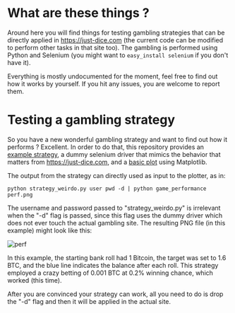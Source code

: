 What are these things ?
=======================

Around here you will find things for testing gambling strategies that
can be directly applied in https://just-dice.com (the current code can
be modified to perform other tasks in that site too). The gambling is
performed using Python and Selenium (you might want to
`easy_install selenium` if you don't have it).

Everything is mostly undocumented for the moment, feel free to find out
how it works by yourself. If you hit any issues, you are welcome to report
them.


Testing a gambling strategy
===========================

So you have a new wonderful gambling strategy and want to find out how
it performs ? Excellent. In order to do that, this repository provides
an [example strategy](strategy_weirdo.py), a dummy selenium driver
that mimics the behavior that matters from https://just-dice.com, and
a [basic plot](game_performance.py) using Matplotlib.

The output from the strategy can directly used as input to the plotter,
as in:

	python strategy_weirdo.py user pwd -d | python game_performance perf.png

The username and password passed to "strategy\_weirdo.py" is irrelevant when
the "-d" flag is passed, since this flag uses the dummy driver which does not
ever touch the actual gambling site. The resulting PNG file (in this example)
might look like this:

![perf](https://raw.github.com/knowitnothing/misc/master/justdice/img/perf.png)

In this example, the starting bank roll had 1 Bitcoin, the target was set to 1.6 BTC,
and the blue line indicates the balance after each roll. This strategy employed
a crazy betting of 0.001 BTC at 0.2% winning chance, which worked (this time).

After you are convinced your strategy can work, all you need to do is
drop the "-d" flag and then it will be applied in the actual site.
